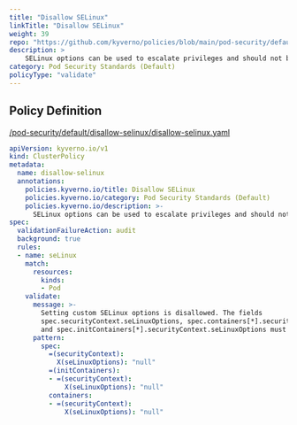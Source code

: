 ```yaml
---
title: "Disallow SELinux"
linkTitle: "Disallow SELinux"
weight: 39
repo: "https://github.com/kyverno/policies/blob/main/pod-security/default/disallow-selinux/disallow-selinux.yaml"
description: >
    SELinux options can be used to escalate privileges and should not be allowed.
category: Pod Security Standards (Default)
policyType: "validate"
---
```


## Policy Definition
<a href="https://github.com/kyverno/policies/raw/main//pod-security/default/disallow-selinux/disallow-selinux.yaml" target="-blank">/pod-security/default/disallow-selinux/disallow-selinux.yaml</a>

```yaml
apiVersion: kyverno.io/v1
kind: ClusterPolicy
metadata:
  name: disallow-selinux
  annotations:
    policies.kyverno.io/title: Disallow SELinux
    policies.kyverno.io/category: Pod Security Standards (Default)
    policies.kyverno.io/description: >-
      SELinux options can be used to escalate privileges and should not be allowed.
spec:
  validationFailureAction: audit
  background: true
  rules:
  - name: seLinux
    match:
      resources:
        kinds:
        - Pod
    validate:
      message: >-
        Setting custom SELinux options is disallowed. The fields
        spec.securityContext.seLinuxOptions, spec.containers[*].securityContext.seLinuxOptions,
        and spec.initContainers[*].securityContext.seLinuxOptions must be empty.
      pattern:
        spec:
          =(securityContext):
            X(seLinuxOptions): "null"
          =(initContainers):
          - =(securityContext):
              X(seLinuxOptions): "null"
          containers:
          - =(securityContext):
              X(seLinuxOptions): "null"

```
